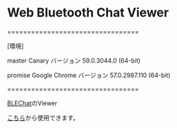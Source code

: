 # Web Bluetooth Chat Viewer

=================================

[環境]

master
Canary バージョン 59.0.3044.0 (64-bit)

promise
Google Chrome バージョン 57.0.2987.110 (64-bit)

=================================

[BLEChat](https://github.com/code0-sh/iOS-BLE/tree/master/BLEChat)のViewer

[こちら](https://code0-sh.github.io/WebBluetoothChatViewer/)から使用できます。

